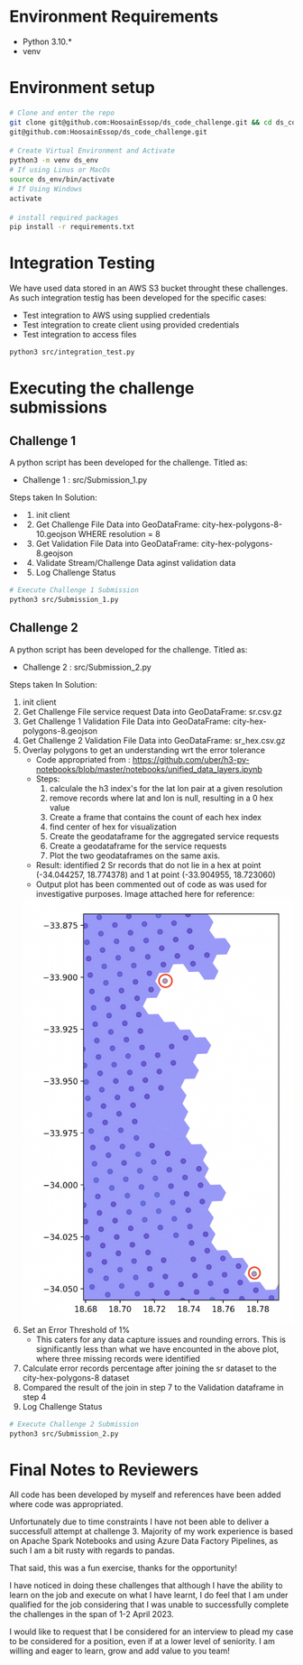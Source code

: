 # Environment Requirements
- Python 3.10.* 
- venv

# Environment setup
```sh
# Clone and enter the repo
git clone git@github.com:HoosainEssop/ds_code_challenge.git && cd ds_code_challenge
git@github.com:HoosainEssop/ds_code_challenge.git

# Create Virtual Environment and Activate
python3 -m venv ds_env
# If using Linus or MacOs
source ds_env/bin/activate
# If Using Windows
activate

# install required packages
pip install -r requirements.txt
```

# Integration Testing
We have used data stored in an AWS S3 bucket throught these challenges. As such integration testig has been developed for the specific cases:
- Test integration to AWS using supplied credentials
- Test integration to create client using provided credentials
- Test integration to access files
```sh
python3 src/integration_test.py
```

# Executing the challenge submissions
## Challenge 1
A python script has been developed for the challenge. Titled as:
- Challenge 1 : src/Submission_1.py

Steps taken In Solution:
- 1. init client
- 2. Get Challenge File Data into GeoDataFrame: city-hex-polygons-8-10.geojson WHERE resolution = 8
- 3. Get Validation File Data into GeoDataFrame:  city-hex-polygons-8.geojson
- 4. Validate Stream/Challenge Data aginst validation data
- 5. Log Challenge Status

```sh
# Execute Challenge 1 Submission
python3 src/Submission_1.py
```

## Challenge 2
A python script has been developed for the challenge. Titled as:
- Challenge 2 : src/Submission_2.py

Steps taken In Solution:
1. init client
2. Get Challenge File service request Data into GeoDataFrame: sr.csv.gz
3. Get Challenge 1 Validation File Data into GeoDataFrame: city-hex-polygons-8.geojson
4. Get Challenge 2 Validation File Data into GeoDataFrame: sr_hex.csv.gz
5. Overlay polygons to get an understanding wrt the error tolerance
    - Code appropriated from : https://github.com/uber/h3-py-notebooks/blob/master/notebooks/unified_data_layers.ipynb
    - Steps:
        1. calculale the h3 index's for the lat lon pair at a given resolution
        1. remove records where lat and lon is null, resulting in a 0 hex value
        1. Create a frame that contains the count of each hex index
        1. find center of hex for visualization
        1. Create the geodataframe for the aggregated service requests
        1. Create a geodataframe for the service requests
        1. Plot the two geodataframes on the same axis.
    - Result: identified 2 Sr records that do not lie in a hex at point (-34.044257, 18.774378) and 1 at point (-33.904955, 18.723060)
    - Output plot has been commented out of code as was used for investigative purposes. Image attached here for reference:
    <img src="img/Challenge2_EDA_Plot.png" alt="City Logo"/>
6. Set an Error Threshold of 1%
    - This caters for any data capture issues and rounding errors. This is significantly less than what we have encounted in the above plot, where three missing records were identified
7. Calculate error records percentage after joining the sr dataset to the city-hex-polygons-8 dataset
8. Compared the result of the join in step 7 to the Validation dataframe in step 4
9. Log Challenge Status

```sh
# Execute Challenge 2 Submission
python3 src/Submission_2.py
```

# Final Notes to Reviewers
All code has been developed by myself and references have been added where code was appropriated.

Unfortunately due to time constraints I have not been able to deliver a successfull attempt at challenge 3. Majority of my work experience is based on Apache Spark Notebooks and using Azure Data Factory Pipelines, as such I am a bit rusty with regards to pandas.

That said, this was a fun exercise, thanks for the opportunity!

I have noticed in doing these challenges that although I have the ability to learn on the job and execute on what I have learnt, I do feel that I am under qualified for the job considering that I was unable to successfully complete the challenges in the span of 1-2 April 2023.

I would like to request that I be considered for an interview to plead my case to be considered for a position, even if at a lower level of seniority. I am willing and eager to learn, grow and add value to you team! 